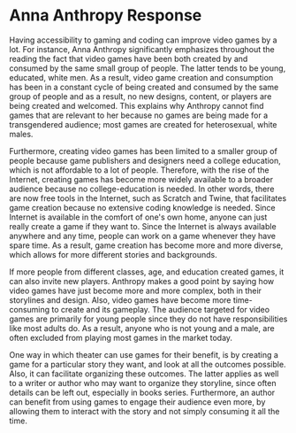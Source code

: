 # Anna Anthropy Response

Having accessibility to gaming and coding can improve video games by a lot. For instance, Anna Anthropy significantly emphasizes throughout the reading the fact that video games have been both created by and consumed by the same small group of people. The latter tends to be young, educated, white men. As a result, video game creation and consumption has been in a constant cycle of being created and consumed by the same group of people and as a result, no new designs, content, or players are being created and welcomed. This explains why Anthropy cannot find games that are relevant to her because no games are being made for a transgendered audience; most games are created for heterosexual, white males.

Furthermore, creating video games has been limited to a smaller group of people because game publishers and designers need a college education, which is not affordable to a lot of people. Therefore, with the rise of the Internet, creating games has become more widely available to a broader audience because no college-education is needed. In other words, there are now free tools in the Internet, such as Scratch and Twine, that facilitates game creation because no extensive coding knowledge is needed. Since Internet is available in the comfort of one's own home, anyone can just really create a game if they want to. Since the Internet is always available anywhere and any time, people can work on a game whenever they have spare time. As a result, game creation has become more and more diverse, which allows for more different stories and backgrounds.

If more people from different classes, age, and education created games, it can also invite new players. Anthropy makes a good point by saying how video games have just become more and more complex, both in their storylines and design. Also, video games have become more time-consuming to create and its gameplay. The audience targeted for video games are primarily for young people since they do not have responsibilities like most adults do. As a result, anyone who is not young and a male, are often excluded from playing most games in the market today.

One way in which theater can use games for their benefit, is by creating a game for a particular story they want, and look at all the outcomes possible. Also, it can facilitate organizing these outcomes. The latter applies as well to a writer or author who may want to organize they storyline, since often details can be left out, especially in books series. Furthermore, an author can benefit from using games to engage their audience even more, by allowing them to interact with the story and not simply consuming it all the time. 
